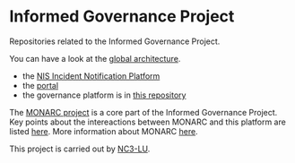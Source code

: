 # Informed Governance Project

Repositories related to the Informed Governance Project.

You can have a look at the [global architecture](https://github.com/informed-governance-project/architecture).

- the [NIS Incident Notification Platform](https://github.com/informed-governance-project/NISINP)
- the [portal](https://github.com/informed-governance-project/portal)
- the governance platform is in [this repository](https://github.com/informed-governance-project/governance-platform)


The [MONARC project](https://github.com/monarc-project) is a core part of the Informed Governance Project.
Key points about the intereactions between MONARC and this platform are listed [here](https://github.com/orgs/monarc-project/projects/3).
More information about MONARC [here](https://www.monarc.lu).


This project is carried out by [NC3-LU](https://www.nc3.lu).
